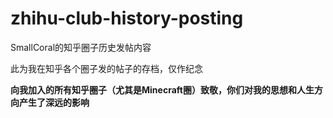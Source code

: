 # zhihu-club-history-posting
SmallCoral的知乎圈子历史发帖内容

此为我在知乎各个圈子发的帖子的存档，仅作纪念

**向我加入的所有知乎圈子（尤其是Minecraft圈）致敬，你们对我的思想和人生方向产生了深远的影响**
